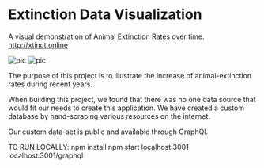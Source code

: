 # Extinction Data Visualization

A visual demonstration of Animal Extinction Rates over time. http://xtinct.online

![pic](http://i.imgur.com/j7B7Ap4.png)
![pic](http://i.imgur.com/6dPMgp6.png)

The purpose of this project is to illustrate the increase of animal-extinction rates during recent years.

When building this project, we found that there was no one data source that would fit our needs to create this application. We have created a custom database by hand-scraping various resources on the internet.

Our custom data-set is public and available through GraphQl.

TO RUN LOCALLY:
npm install
npm start
localhost:3001
localhost:3001/graphql
